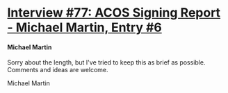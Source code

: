 # [Interview #77: ACOS Signing Report - Michael Martin, Entry #6](https://www.theoryland.com/intvmain.php?i=77#6)

#### Michael Martin

Sorry about the length, but I've tried to keep this as brief as possible. Comments and ideas are welcome.

Michael Martin

